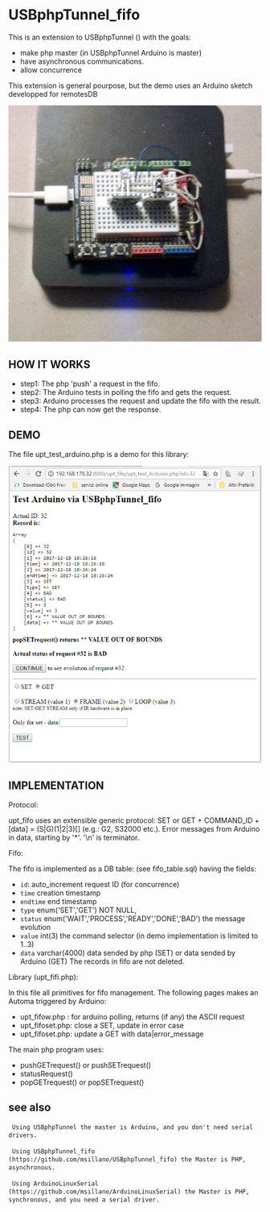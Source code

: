 # USBphpTunnel_fifo

 This is an extension to USBphpTunnel () with the goals:
  - make php master (in USBphpTunnel Arduino is master)
  - have asynchronous communications.
  - allow concurrence
    
 This extension is general pourpose, but the demo uses an Arduino sketch developped for remotesDB
 
 ![MXQ and Arduino](./img/arduino.jpg)
 
## HOW IT WORKS
 - step1: The php 'push' a request in the fifo.
 - step2: The Arduino tests in polling the fifo and gets the request.
 - step3: Arduino processes the request and update the fifo with the result.
 - step4: The php can now get the response.
 
## DEMO
 
 The file upt_test_arduino.php is a demo for this library:
 
 ![demo sreenshot](./img/2017-12-18.193137.shot.png)
 
 ## IMPLEMENTATION
 
 Protocol:
 
   upt_fifo uses an extensible generic protocol: SET or GET + COMMAND_ID + [data] = (S|G)(1|2|3)[<ascii data>]
   (e.g.: G2, S32000 etc.). Error messages from Arduino in data, starting by '*'. '\n' is terminator.
 
 Fifo:
 
 The fifo is implemented as a DB table: (see fifo_table.sql) having the fields:
  - `id`:  auto_increment request ID (for concurrence)
  - `time` creation timestamp 
  -  `endtime` end timestamp 
  -  `type` enum('SET','GET') NOT NULL,
  - `status` enum('WAIT','PROCESS','READY','DONE','BAD') the message evolution
  - `value` int(3) the command selector (in demo implementation is limited to 1..3)
  - `data` varchar(4000) data sended by php (SET) or data sended by Arduino (GET)
   The records in fifo are not deleted.
   
 Library  (upt_fifi.php):
 
   In this file all primitives for fifo management.
   The following pages makes an Automa triggered by Arduino:
  - upt_fifow.php : for arduino polling, returns (if any) the ASCII request
  - upt_fifoset.php: close a SET, update in error case 
  - upt_fifoset.php: update a GET with data|error_message
   
   The main php program uses: 
   - pushGETrequest() or pushSETrequest()
   - statusRequest()
   - popGETrequest() or popSETrequest()
      
  ## see also

     Using USBphpTunnel the master is Arduino, and you don't need serial drivers.
      
     Using USBphpTunnel_fifo (https://github.com/msillano/USBphpTunnel_fifo) the Master is PHP, asynchronous.
     
     Using ArduinoLinuxSerial (https://github.com/msillano/ArduinoLinuxSerial) the Master is PHP, synchronous, and you need a serial driver.
      
      
